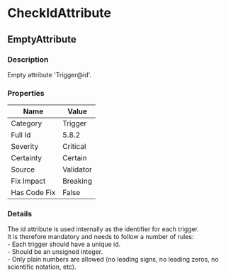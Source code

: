 ﻿---  
uid: Validator_5_8_2  
---

# CheckIdAttribute

## EmptyAttribute

### Description

Empty attribute 'Trigger@id'.

### Properties

| Name         | Value     |
| ------------ | --------- |
| Category     | Trigger   |
| Full Id      | 5.8.2     |
| Severity     | Critical  |
| Certainty    | Certain   |
| Source       | Validator |
| Fix Impact   | Breaking  |
| Has Code Fix | False     |

### Details

The id attribute is used internally as the identifier for each trigger.  
It is therefore mandatory and needs to follow a number of rules:  
\- Each trigger should have a unique id.  
\- Should be an unsigned integer.  
\- Only plain numbers are allowed (no leading signs, no leading zeros, no scientific notation, etc).
